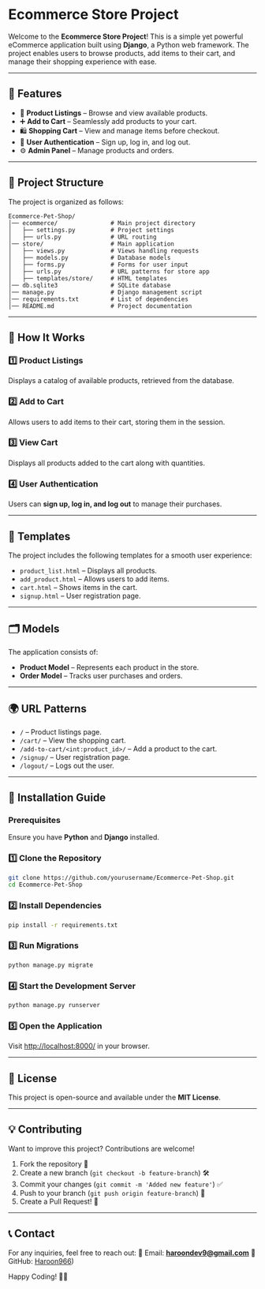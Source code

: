# Ecommerce Store Project

Welcome to the **Ecommerce Store Project**! This is a simple yet powerful eCommerce application built using **Django**, a Python web framework. The project enables users to browse products, add items to their cart, and manage their shopping experience with ease.

---

## 🚀 Features
- 🛒 **Product Listings** – Browse and view available products.
- ➕ **Add to Cart** – Seamlessly add products to your cart.
- 🛍 **Shopping Cart** – View and manage items before checkout.
- 👤 **User Authentication** – Sign up, log in, and log out.
- ⚙️ **Admin Panel** – Manage products and orders.

---

## 📂 Project Structure
The project is organized as follows:

```
Ecommerce-Pet-Shop/
│── ecommerce/               # Main project directory
│   ├── settings.py          # Project settings
│   ├── urls.py              # URL routing
│── store/                   # Main application
│   ├── views.py             # Views handling requests
│   ├── models.py            # Database models
│   ├── forms.py             # Forms for user input
│   ├── urls.py              # URL patterns for store app
│   ├── templates/store/     # HTML templates
│── db.sqlite3               # SQLite database
│── manage.py                # Django management script
│── requirements.txt         # List of dependencies
│── README.md                # Project documentation
```

---

## 🎯 How It Works
### **1️⃣ Product Listings**
Displays a catalog of available products, retrieved from the database.

### **2️⃣ Add to Cart**
Allows users to add items to their cart, storing them in the session.

### **3️⃣ View Cart**
Displays all products added to the cart along with quantities.

### **4️⃣ User Authentication**
Users can **sign up, log in, and log out** to manage their purchases.

---

## 🎨 Templates
The project includes the following templates for a smooth user experience:

- `product_list.html` – Displays all products.
- `add_product.html` – Allows users to add items.
- `cart.html` – Shows items in the cart.
- `signup.html` – User registration page.

---

## 🗂 Models
The application consists of:

- **Product Model** – Represents each product in the store.
- **Order Model** – Tracks user purchases and orders.

---

## 🌍 URL Patterns
- `/` – Product listings page.
- `/cart/` – View the shopping cart.
- `/add-to-cart/<int:product_id>/` – Add a product to the cart.
- `/signup/` – User registration page.
- `/logout/` – Logs out the user.

---

## 🔧 Installation Guide
### **Prerequisites**
Ensure you have **Python** and **Django** installed.

### **1️⃣ Clone the Repository**
```sh
git clone https://github.com/yourusername/Ecommerce-Pet-Shop.git
cd Ecommerce-Pet-Shop
```

### **2️⃣ Install Dependencies**
```sh
pip install -r requirements.txt
```

### **3️⃣ Run Migrations**
```sh
python manage.py migrate
```

### **4️⃣ Start the Development Server**
```sh
python manage.py runserver
```

### **5️⃣ Open the Application**
Visit [http://localhost:8000/](http://localhost:8000/) in your browser.

---

## 📜 License
This project is open-source and available under the **MIT License**.

---

## 💡 Contributing
Want to improve this project? Contributions are welcome!

1. Fork the repository 📌
2. Create a new branch (`git checkout -b feature-branch`) 🛠
3. Commit your changes (`git commit -m 'Added new feature'`) ✅
4. Push to your branch (`git push origin feature-branch`) 🚀
5. Create a Pull Request! 🎉

---

## 📞 Contact
For any inquiries, feel free to reach out:
📧 Email: **haroondev9@gmail.com**
📌 GitHub: [Haroon966](https://github.com/Haroon966))

Happy Coding! 🎉🐾
